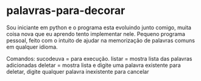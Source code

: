 ﻿# palavras-para-decorar
Sou iniciante em python e o programa esta evoluindo junto comigo, muita coisa nova que eu aprendo tento implementar nele.
Pequeno programa pessoal, feito com o intuito de ajudar na memorização de palavras comuns em qualquer idioma.

Comandos:
sucodeuva = para execução.
listar = mostra lista das palavras adicionadas
deletar = mostra lista e digite uma palavra existente para deletar, digite qualquer palavra inexistente para cancelar